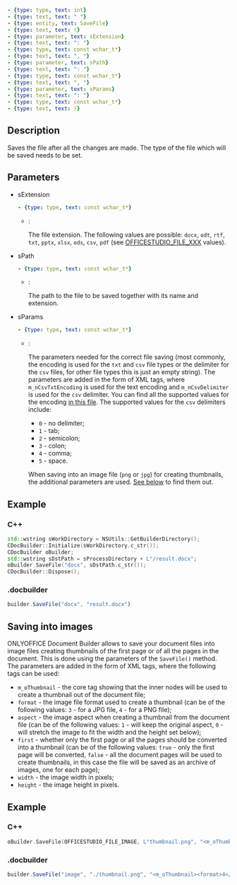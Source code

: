 ```yml signature
- {type: type, text: int}
- {type: text, text: " "}
- {type: entity, text: SaveFile}
- {type: text, text: (}
- {type: parameter, text: sExtension}
- {type: text, text: ": "}
- {type: type, text: const wchar_t*}
- {type: text, text: ", "}
- {type: parameter, text: sPath}
- {type: text, text: ": "}
- {type: type, text: const wchar_t*}
- {type: text, text: ", "}
- {type: parameter, text: sParams}
- {type: text, text: ": "}
- {type: type, text: const wchar_t*}
- {type: text, text: )}
```

## Description

Saves the file after all the changes are made. The type of the file which will be saved needs to be set.

## Parameters

<parameters>

- sExtension

  ```yml signature.variant="inline"
  - {type: type, text: const wchar_t*}
  ```

  - :
  
    The file extension. The following values are possible: `docx`, `odt`, `rtf`, `txt`, `pptx`, `xlsx`, `ods`, `csv`, `pdf` (see [OFFICESTUDIO\_FILE\_XXX](../../../Builder%20App/Overview.md#format-types) values).

- sPath

  ```yml signature.variant="inline"
  - {type: type, text: const wchar_t*}
  ```

  - :

    The path to the file to be saved together with its name and extension.

- sParams

  ```yml signature.variant="inline"
  - {type: type, text: const wchar_t*}
  ```

  - :

    The parameters needed for the correct file saving (most commonly, the encoding is used for the `txt` and `csv` file types or the delimiter for the `csv` files, for other file types this is just an empty string). The parameters are added in the form of XML tags, where `m_nCsvTxtEncoding` is used for the text encoding and `m_nCsvDelimiter` is used for the `csv` delimiter. You can find all the supported values for the encoding [in this file](https://github.com/ONLYOFFICE/server/blob/master/Common/sources/commondefines.js). The supported values for the `csv` delimiters include:
    
    - `0` - no delimiter;
    - `1` - tab;
    - `2` - semicolon;
    - `3` - colon;
    - `4` - comma;
    - `5` - space.

    When saving into an image file (`png` or `jpg`) for creating thumbnails, the additional parameters are used. [See below](#saving-into-images) to find them out.

</parameters>

## Example

### C++

```cpp
std::wstring sWorkDirectory = NSUtils::GetBuilderDirectory();
CDocBuilder::Initialize(sWorkDirectory.c_str());
CDocBuilder oBuilder;
std::wstring sDstPath = sProcessDirectory + L"/result.docx";
oBuilder.SaveFile("docx", sDstPath.c_str());
CDocBuilder::Dispose();
```

### .docbuilder

```ts
builder.SaveFile("docx", "result.docx")
```

## Saving into images

ONLYOFFICE Document Builder allows to save your document files into image files creating thumbnails of the first page or of all the pages in the document. This is done using the parameters of the `SaveFile()` method. The parameters are added in the form of XML tags, where the following tags can be used:

- `m_oThumbnail` - the core tag showing that the inner nodes will be used to create a thumbnail out of the document file;
- `format` - the image file format used to create a thumbnail (can be of the following values: `3` - for a JPG file, `4` - for a PNG file);
- `aspect` - the image aspect when creating a thumbnail from the document file (can be of the following values: `1` - will keep the original aspect, `0` - will stretch the image to fit the width and the height set below);
- `first` - whether only the first page or all the pages should be converted into a thumbnail (can be of the following values: `true` - only the first page will be converted, `false` - all the document pages will be used to create thumbnails, in this case the file will be saved as an archive of images, one for each page);
- `width` - the image width in pixels;
- `height` - the image height in pixels.

## Example

### C++

```cpp
oBuilder.SaveFile(OFFICESTUDIO_FILE_IMAGE, L"thumbnail.png", "<m_oThumbnail><format>4</format><aspect>1</aspect><first>false</first><width>1000</width><height>1000</height></m_oThumbnail>");
```

### .docbuilder

```ts
builder.SaveFile("image", "./thumbnail.png", "<m_oThumbnail><format>4</format><aspect>1</aspect><first>false</first><width>1000</width><height>1000</height></m_oThumbnail>")
```
